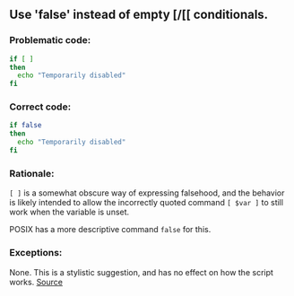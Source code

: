 ## Use 'false' instead of empty [/[[ conditionals.

### Problematic code:

```sh
if [ ]
then
  echo "Temporarily disabled"
fi
```

### Correct code:

```sh
if false
then
  echo "Temporarily disabled"
fi
```
### Rationale:

`[ ]` is a somewhat obscure way of expressing falsehood, and the behavior is likely intended to allow the incorrectly quoted command `[ $var ]` to still work when the variable is unset.

POSIX has a more descriptive command `false` for this.

### Exceptions:

None. This is a stylistic suggestion, and has no effect on how the script works.
[Source](https://github.com/koalaman/shellcheck/wiki/SC2212)


